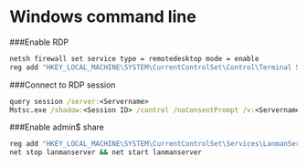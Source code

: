 # Windows command line

###Enable RDP
```cmd
netsh firewall set service type = remotedesktop mode = enable
reg add "HKEY_LOCAL_MACHINE\SYSTEM\CurrentControlSet\Control\Terminal Server" /v fDenyTSConnections /t REG_DWORD /d 0 /f
```

###Connect to RDP session
```cmd
query session /server:<Servername>
Mstsc.exe /shadow:<Session ID> /control /noConsentPrompt /v:<Servername>
```

###Enable admin$ share
```cmd
reg add "HKEY_LOCAL_MACHINE\SYSTEM\CurrentControlSet\Services\LanmanServer\Parameters" /v AutoShareWks /t REG_DWORD /d 1 /f
net stop lanmanserver && net start lanmanserver
```
